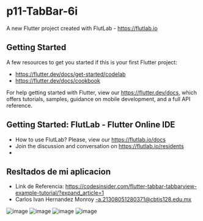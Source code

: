 # p11-TabBar-6i

A new Flutter project created with FlutLab - https://flutlab.io

## Getting Started

A few resources to get you started if this is your first Flutter project:

- https://flutter.dev/docs/get-started/codelab
- https://flutter.dev/docs/cookbook

For help getting started with Flutter, view our
https://flutter.dev/docs, which offers tutorials,
samples, guidance on mobile development, and a full API reference.

## Getting Started: FlutLab - Flutter Online IDE

- How to use FlutLab? Please, view our https://flutlab.io/docs
- Join the discussion and conversation on https://flutlab.io/residents
- 
## Resltados de mi aplicacion

- Link de Referencia: https://codesinsider.com/flutter-tabbar-tabbarview-example-tutorial/?expand_article=1
- Carlos Ivan Hernandez Monroy
-a.21308051280371@cbtis128.edu.mx

![image](https://github.com/Hernandezc128/p11-Tabbar-6i/assets/143743758/d2f9141e-6dd5-4195-b43e-2dbf5a85dfed)
![image](https://github.com/Hernandezc128/p11-Tabbar-6i/assets/143743758/96b07d11-19eb-4303-b181-26fe3d8075cd)
![image](https://github.com/Hernandezc128/p11-Tabbar-6i/assets/143743758/79468f4c-e4f1-49b6-a6a5-aa1c0489e83e)
![image](https://github.com/Hernandezc128/p11-Tabbar-6i/assets/143743758/6bd05f80-6b27-4a61-90c3-f42296e67986)







